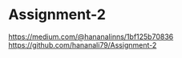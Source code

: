 # Assignment-2
https://medium.com/@hananalinns/1bf125b70836
https://github.com/hananali79/Assignment-2
